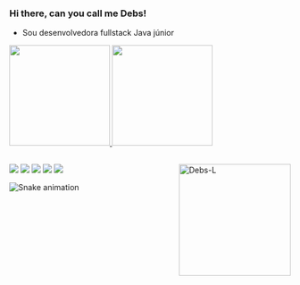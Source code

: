 ### Hi there,  can you call me Debs!
 
-	Sou desenvolvedora fullstack Java júnior

 <div>
  <a href="https://github.com/sscdebora">
  <img height="180em" src="https://github-readme-stats.vercel.app/api?username=sscdebora&show_icons=true&theme=dracula&include_all_commits=true&count_private=true"/>
  <img height="180em" src="https://github-readme-stats.vercel.app/api/top-langs/?username=sscdebora&layout=compact&langs_count=7&theme=dracula"/>
</div>
 
##
<div>
     <img align="right" alt="Debs-L" height:"600em" width="200em" src="https://i.pinimg.com/originals/01/dc/4f/01dc4fc24f2c44bda6c2e019f2760c94.gif"
</div>

<div>
  <a href="https://https://www.instagram.com/ssc_debora/?hl=pt-br" target="_blank"><img src="https://img.shields.io/badge/-Instagram-%23E4405F?style=for-the-badge&logo=instagram&logoColor=white" target="_blank"></a>
  <a href = "mailto:deboracristinasantos@gmail.com"><img src="https://img.shields.io/badge/-Gmail-%23333?style=for-the-badge&logo=gmail&logoColor=white" target="_blank"></a>
  <a href="https://www.linkedin.com/in/sscdebora/" target="_blank"><img src="https://img.shields.io/badge/-LinkedIn-%230077B5?style=for-the-badge&logo=linkedin&logoColor=white" target="_blank"></a> 
  <a href="https://www.facebook.com/deboracristina.souzasantos.3/" target="_blank"><img src="https://img.shields.io/badge/Facebook-1877F2?style=for-the-badge&logo=facebook&logoColor=white" target="_blank"></a>
  <a href="https://twitter.com/ssc_debora" rget="_blank"><img src="https://img.shields.io/badge/Twitter-1DA1F2?style=for-the-badge&logo=twitter&logoColor=white" target="_blank"></a>


![Snake animation](https://github.com/sscdebora/sscdebora/blob/output/github-contribution-grid-snake.svg)
 
</div>


